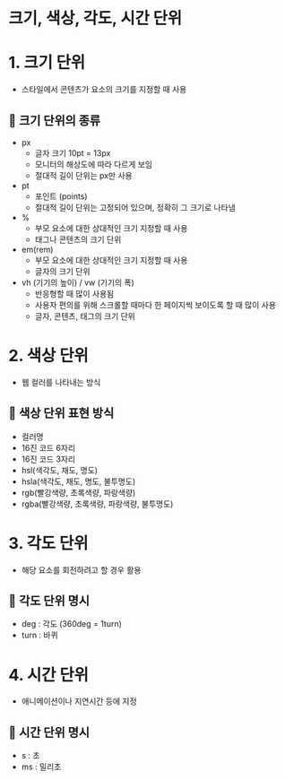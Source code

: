 # 크기, 색상, 각도, 시간 단위


# 1. 크기 단위

- 스타일에서 콘텐츠가 요소의 크기를 지정할 때 사용

## 🥭 크기 단위의 종류

- px
    - 글자 크기 10pt = 13px
    - 모니터의 해상도에 따라 다르게 보임
    - 절대적 길이 단위는 px만 사용
- pt
    - 포인트 (points)
    - 절대적 길이 단위는 고정되어 있으며, 정확히 그 크기로 나타냄
- %
    - 부모 요소에 대한 상대적인 크기 지정할 때 사용
    - 태그나 콘텐츠의 크기 단위
- em(rem)
    - 부모 요소에 대한 상대적인 크기 지정할 때 사용
    - 글자의 크기 단위
- vh (기기의 높이)  /  vw (기기의 폭)
    - 반응형할 때 많이 사용됨
    - 사용자 편의를 위해 스크롤할 때마다 한 페이지씩 보이도록 할 때 많이 사용
    - 글자, 콘텐츠, 태그의 크기 단위

# 2. 색상 단위

- 웹 컬러를 나타내는 방식

## 🥭 색상 단위 표현 방식

- 컬러명
- 16진 코드 6자리
- 16진 코드 3자리
- hsl(색각도, 채도, 명도)
- hsla(색각도, 채도, 명도, 불투명도)
- rgb(빨강색량, 초록색량, 파랑색량)
- rgba(빨강색량, 초록색량, 파랑색량, 불투명도)

# 3. 각도 단위

- 해당 요소를 회전하려고 할 경우 활용

## 🥭 각도 단위 명시

- deg : 각도 (360deg = 1turn)
- turn : 바퀴

# 4. 시간 단위

- 애니메이션이나 지연시간 등에 지정

## 🥭 시간 단위 명시

- s : 초
- ms : 밀리초